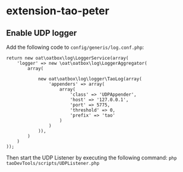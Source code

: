# extension-tao-peter

## Enable UDP logger
Add the following code to `config/generis/log.conf.php`:
```
return new oat\oatbox\log\LoggerService(array(
    'logger' => new \oat\oatbox\log\LoggerAggregator(
        array(

            new oat\oatbox\log\logger\TaoLog(array(
                'appenders' => array(
                    array(
                        'class' => 'UDPAppender',
                        'host' => '127.0.0.1',
                        'port' => 5775,
                        'threshold' => 0,
                        'prefix' => 'tao'
                    )
                )
            )),
        )
    )
));
```

Then start the UDP Listener by executing the following command:
`php taoDevTools/scripts/UDPListener.php`